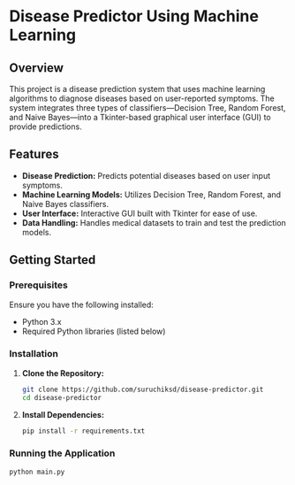 # Disease Predictor Using Machine Learning

## Overview

This project is a disease prediction system that uses machine learning algorithms to diagnose diseases based on user-reported symptoms. The system integrates three types of classifiers—Decision Tree, Random Forest, and Naive Bayes—into a Tkinter-based graphical user interface (GUI) to provide predictions.

## Features

- **Disease Prediction:** Predicts potential diseases based on user input symptoms.
- **Machine Learning Models:** Utilizes Decision Tree, Random Forest, and Naive Bayes classifiers.
- **User Interface:** Interactive GUI built with Tkinter for ease of use.
- **Data Handling:** Handles medical datasets to train and test the prediction models.

## Getting Started

### Prerequisites

Ensure you have the following installed:

- Python 3.x
- Required Python libraries (listed below)

### Installation

1. **Clone the Repository:**

   ```bash
   git clone https://github.com/suruchiksd/disease-predictor.git
   cd disease-predictor

2. **Install Dependencies:**

   ```bash
   pip install -r requirements.txt

### Running the Application
   ```bash
   python main.py
